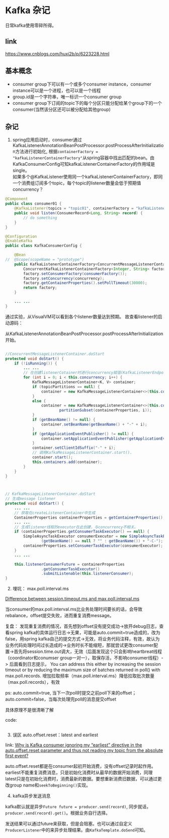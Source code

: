 # Kafka 杂记

日常kafka使用零碎所得。

## link

https://www.cnblogs.com/huxi2b/p/6223228.html

## 基本概念

* consumer group下可以有一个或多个consumer instance，consumer instance可以是一个进程，也可以是一个线程
* group.id是一个字符串，唯一标识一个consumer group
* consumer group下订阅的topic下的每个分区只能分配给某个group下的一个consumer(当然该分区还可以被分配给其他group)

## 杂记

1. spring应用启动时，consumer通过KafkaListenerAnnotationBeanPostProcessor.postProcessAfterInitialization方法进行初始化, 根据`containerFactory = "kafkaListenerContainerFactory"`从spring容器中找出匹配的bean。由KafkaConsumerConfig可知kafkaListenerContainerFactory的作用域是single。  
如果多个@KafkaListener使用同一个kafkaListenerContainerFactory，即同一个消费组订阅多个topic，每个topic的listener数量会低于预期值concurrency？

```java
@Component
public class consumer01 {
	@KafkaListener(topics = "topic01", containerFactory = "kafkaListenerContainerFactory")	
	public void listen(ConsumerRecord<Long, String> record) {
		// do something
	}
}

@Configuration
@EnableKafka
public class KafkaConsumerConfig {

	@Bean
//	@Scope(scopeName = "prototype")
	public KafkaListenerContainerFactory<ConcurrentMessageListenerContainer<Integer, String>> kafkaListenerContainerFactory() {
		ConcurrentKafkaListenerContainerFactory<Integer, String> factory = new ConcurrentKafkaListenerContainerFactory<>();
		factory.setConsumerFactory(consumerFactory());
		factory.setConcurrency(concurrency);
		factory.getContainerProperties().setPollTimeout(30000);
		return factory;
	}

	... ...
}

```
通过实验，从VisualVM可以看到各个listener数量达到预期。 
故查看listener的启动源码：

从KafkaListenerAnnotationBeanPostProcessor.postProcessAfterInitialization开始。

```java

//ConcurrentMessageListenerContainer.doStart
protected void doStart() {
	if (!isRunning()) {
		... ...
		// 在创建listenerCotainer时进行concurrency赋值(KafkaListenerEndpointRegistry.registerListenerContainer)
		for (int i = 0; i < this.concurrency; i++) {
			KafkaMessageListenerContainer<K, V> container;
			if (topicPartitions == null) {
				container = new KafkaMessageListenerContainer<>(this.consumerFactory, containerProperties);
			}
			else {
				container = new KafkaMessageListenerContainer<>(this.consumerFactory, containerProperties,
						partitionSubset(containerProperties, i));
			}
			if (getBeanName() != null) {
				container.setBeanName(getBeanName() + "-" + i);
			}
			if (getApplicationEventPublisher() != null) {
				container.setApplicationEventPublisher(getApplicationEventPublisher());
			}
			container.setClientIdSuffix("-" + i);
			// 调用KafkaMessageListenerContainer.start().
			container.start();
			this.containers.add(container);
		}
	}
}



// KafkaMessageListenerContainer.doStart
// 生成message listener
protected void doStart() {
	... ... 
	// 获取在createListenerContainer中生成
	ContainerProperties containerProperties = getContainerProperties();
	... ...
	// 生成listener线程的executor在此创建，与concurrency不相关。
	if (containerProperties.getConsumerTaskExecutor() == null) {
		SimpleAsyncTaskExecutor consumerExecutor = new SimpleAsyncTaskExecutor(
				(getBeanName() == null ? "" : getBeanName()) + "-C-");
		containerProperties.setConsumerTaskExecutor(consumerExecutor);
	}
	... ...

	this.listenerConsumerFuture = containerProperties
				.getConsumerTaskExecutor()
				.submitListenable(this.listenerConsumer);
}
```


2. 埋坑： max.poll.interval.ms 

[Difference between session.timeout.ms and max.poll.interval.ms](https://stackoverflow.com/questions/39730126/difference-between-session-timeout-ms-and-max-poll-interval-ms-for-kafka-0-10-0)

当consumer的max.poll.interval.ms比业务处理时间要长的话，会导致rebalance，offset提交失败，进而重复消费message。


复盘： 发现重复消费的情况，首先想到offset没有提交成功->放开debug日志，查看spring kafka的具体运行日志->无果，可能是auto.commit=true造成的，改为false，用spring kafka自己的提交方式->无效，将业务代码注释，有效，故认为业务代码处理时间过长造成的->业务时长不能缩短，那就尝试更改consumer配置->首先将session.time.out调大，无效（后面发现这个只会影响heartbreat线程（coordinator和conumser group一对一），取保存活，不影响consumer线程）-> 后面看到日志提示， You can address this either by increasing the session timeout or by reducing the maximum size of batches returned in poll() with max.poll.records. 增加拉取频率（max.poll.interval.ms）降低拉取批次数量（max.poll.records），有效


ps: auto.commit=true, 当下一次poll时提交之前poll下来的offset；auto.commit=false，当每次处理完poll的消息提交offset

具体原理不是很清晰了解

code:

```java

```

3. 误区 auto.offset.reset：latest and earliest

link: [Why is Kafka consumer ignoring my “earliest” directive in the auto.offset.reset parameter and thus not reading my topic from the absolute first event?
](https://stackoverflow.com/questions/49945450/why-is-kafka-consumer-ignoring-my-earliest-directive-in-the-auto-offset-reset)

auto.offset.reset都是在consumer起初开始消费，没有offset记录时起作用。earliest不能重复消费消息，只是初始化消费时从最早的数据开始消费，同理latest只是在初始化消费时，消费最新的数据。要想重新消费旧数据，可以通过更改group name和`seekToBeginning()`实现。



4. kafka异步发送消息

kafka默认就是异步`Future future = producer.send(record)`, 同步就话，`producer.send(record).get()`。根据业务自行选择。

发送结果可以通过future来获取，但是会阻塞。也可以通过自定义`ProducerListener`中的来异步处理结果。由`KafkaTemplate.doSend`可知。
